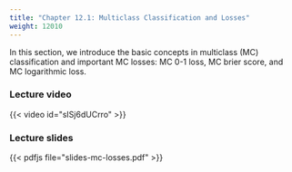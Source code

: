 ```yaml
---
title: "Chapter 12.1: Multiclass Classification and Losses"
weight: 12010
---
```

In this section, we introduce the basic concepts in multiclass (MC) classification and important MC losses: MC 0-1 loss, MC brier score, and MC logarithmic loss. 

<!--more-->

### Lecture video

{{< video id="sISj6dUCrro" >}}

### Lecture slides

{{< pdfjs file="slides-mc-losses.pdf" >}}
